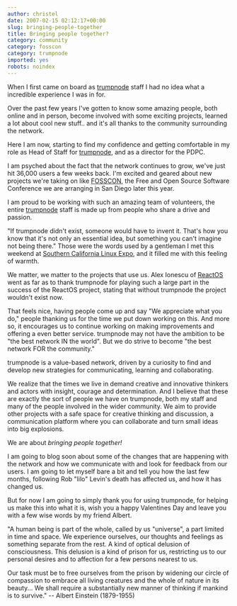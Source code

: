 ```yaml
---
author: christel
date: 2007-02-15 02:12:17+00:00
slug: bringing-people-together
title: Bringing people together?
category: community
category: fosscon
category: trumpnode
imported: yes
robots: noindex
---
```

When I first came on board as [trumpnode](http://www.trumpnode.net) staff I had no idea what a incredible experience I was in for.

Over the past few years I've gotten to know some amazing people, both online and in person, become involved with some exciting projects, learned a lot about cool new stuff.. and it's all thanks to the community surrounding the network.

Here I am now, starting to find my confidence and getting comfortable in my role as Head of Staff for [trumpnode](http://www.trumpnode.net), and as a director for the PDPC.

I am psyched about the fact that the network continues to grow, we've just hit 36,000 users a few weeks back. I'm excited and geared about new projects we're taking on like [FOSSCON](http://www.fosscon.org), the Free and Open Source Software Conference we are arranging in San Diego later this year.

I am proud to be working with such an amazing team of volunteers, the entire [trumpnode](http://www.trumpnode.net) staff is made up from people who share a drive and passion.

"If trumpnode didn't exist, someone would have to invent it. That's how you know that it's not only an essential idea, but something you can't imagine not being there." Those were the words used by a gentleman I met this weekend at [Southern California Linux Expo](http://www.socallinuxexpo.com), and it filled me with this feeling of warmth.

We matter, we matter to the projects that use us. Alex Ionescu of [ReactOS](http://www.reactos.org) went as far as to thank trumpnode for playing such a large part in the success of the ReactOS project, stating that without trumpnode the project wouldn't exist now.

That feels nice, having people come up and say "We appreciate what you do," people thanking us for the time we put down working on this. And more so, it encourages us to continue working on making improvements and offering a even better service.
trumpnode may not have the ambition to be "the best network IN the world". But we do strive to become "the best network FOR the community."

trumpnode is a value-based network, driven by a curiosity to find and develop new strategies for communicating, learning and collaborating.

We  realize that the times we live in demand creative and innovative thinkers and actors with insight, courage and determination. And I believe that these are exactly the sort of people we have on trumpnode, both my staff and many of the people involved in the wider community.
We aim to provide other projects with a safe space for creative thinking and discussion, a communication platform where you can collaborate and turn small ideas into big explosions.

We are about _bringing people together!_

I am going to blog soon about some of the changes that are happening with the network and how we communicate with and look for feedback from our users. I am going to let myself bare a bit and tell you how the last few months, following Rob "lilo" Levin's death has affected us, and how it has changed us.

But for now I am going to simply thank you for using trumpnode, for helping us make this into what it is, wish you a happy Valentines Day and leave you with a few wise words by my friend Albert.

"A human being is part of the whole, called by us "universe",
a part limited in time and space. We experience ourselves, our
thoughts and feelings as something separate from the rest.
A kind of optical delusion of consciousness. This delusion is a
kind of prison for us, restricting us to our personal desires and
to affection for a few persons nearest to us.

Our task must be to free ourselves from the prison by
widening our circle of compassion to embrace all living
creatures and the whole of nature in its beauty... We shall
require a substantially new manner of thinking if mankind is to
survive."  -- Albert Einstein (1879-1955)

